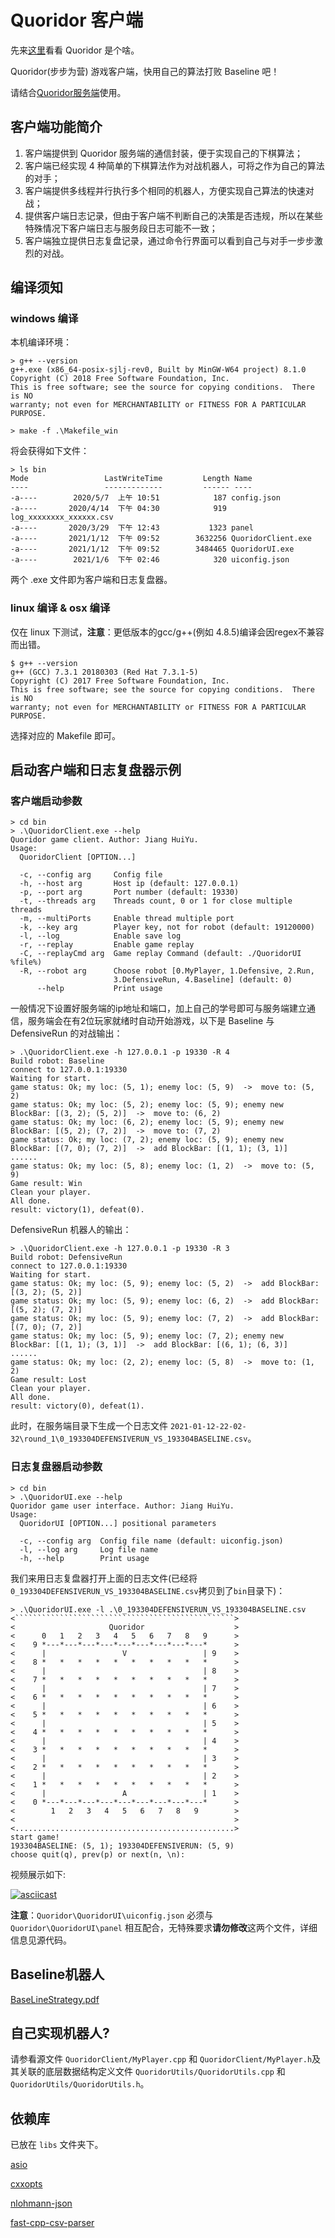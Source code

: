 # Quoridor 客户端 

先来[这里](https://asciinema.org/a/384440)看看 Quoridor 是个啥。

Quoridor(步步为营) 游戏客户端，快用自己的算法打败 Baseline 吧！

请结合[Quoridor服务端](https://github.com/JY0284/quoridor_server)使用。

## 客户端功能简介

1. 客户端提供到 Quoridor 服务端的通信封装，便于实现自己的下棋算法；
2. 客户端已经实现 4 种简单的下棋算法作为对战机器人，可将之作为自己的算法的对手；
3. 客户端提供多线程并行执行多个相同的机器人，方便实现自己算法的快速对战；
4. 提供客户端日志记录，但由于客户端不判断自己的决策是否违规，所以在某些特殊情况下客户端日志与服务段日志可能不一致；
5. 客户端独立提供日志复盘记录，通过命令行界面可以看到自己与对手一步步激烈的对战。

## 编译须知

### windows 编译

本机编译环境：
```shell
> g++ --version
g++.exe (x86_64-posix-sjlj-rev0, Built by MinGW-W64 project) 8.1.0
Copyright (C) 2018 Free Software Foundation, Inc.
This is free software; see the source for copying conditions.  There is NO
warranty; not even for MERCHANTABILITY or FITNESS FOR A PARTICULAR PURPOSE.
```

```shell
> make -f .\Makefile_win
```

将会获得如下文件：
```shell
> ls bin
Mode                 LastWriteTime         Length Name
----                 -------------         ------ ----
-a----        2020/5/7  上午 10:51            187 config.json
-a----       2020/4/14  下午 04:30            919 log_xxxxxxxx_xxxxxx.csv
-a----       2020/3/29  下午 12:43           1323 panel
-a----       2021/1/12  下午 09:52        3632256 QuoridorClient.exe
-a----       2021/1/12  下午 09:52        3484465 QuoridorUI.exe
-a----        2021/1/6  下午 02:46            320 uiconfig.json
```

两个 .exe 文件即为客户端和日志复盘器。

### linux 编译 & osx 编译

仅在 linux 下测试，**注意**：更低版本的gcc/g++(例如 4.8.5)编译会因regex不兼容而出错。

```shell
$ g++ --version
g++ (GCC) 7.3.1 20180303 (Red Hat 7.3.1-5)
Copyright (C) 2017 Free Software Foundation, Inc.
This is free software; see the source for copying conditions.  There is NO
warranty; not even for MERCHANTABILITY or FITNESS FOR A PARTICULAR PURPOSE.
```

选择对应的 Makefile 即可。

## 启动客户端和日志复盘器示例

### 客户端启动参数
```shell
> cd bin
> .\QuoridorClient.exe --help
Quoridor game client. Author: Jiang HuiYu.
Usage:
  QuoridorClient [OPTION...]

  -c, --config arg     Config file
  -h, --host arg       Host ip (default: 127.0.0.1)
  -p, --port arg       Port number (default: 19330)
  -t, --threads arg    Threads count, 0 or 1 for close multiple threads
  -m, --multiPorts     Enable thread multiple port
  -k, --key arg        Player key, not for robot (default: 19120000)
  -l, --log            Enable save log
  -r, --replay         Enable game replay
  -C, --replayCmd arg  Game replay Command (default: ./QuoridorUI %file%)
  -R, --robot arg      Choose robot [0.MyPlayer, 1.Defensive, 2.Run,
                       3.DefensiveRun, 4.Baseline] (default: 0)
      --help           Print usage
```

一般情况下设置好服务端的ip地址和端口，加上自己的学号即可与服务端建立通信，服务端会在有2位玩家就绪时自动开始游戏，以下是 Baseline 与 DefensiveRun 的对战输出：

```shell
> .\QuoridorClient.exe -h 127.0.0.1 -p 19330 -R 4
Build robot: Baseline
connect to 127.0.0.1:19330
Waiting for start.
game status: Ok; my loc: (5, 1); enemy loc: (5, 9)  ->  move to: (5, 2)
game status: Ok; my loc: (5, 2); enemy loc: (5, 9); enemy new BlockBar: [(3, 2); (5, 2)]  ->  move to: (6, 2)
game status: Ok; my loc: (6, 2); enemy loc: (5, 9); enemy new BlockBar: [(5, 2); (7, 2)]  ->  move to: (7, 2)
game status: Ok; my loc: (7, 2); enemy loc: (5, 9); enemy new BlockBar: [(7, 0); (7, 2)]  ->  add BlockBar: [(1, 1); (3, 1)]
......
game status: Ok; my loc: (5, 8); enemy loc: (1, 2)  ->  move to: (5, 9)
Game result: Win
Clean your player.
All done.
result: victory(1), defeat(0).
```

DefensiveRun 机器人的输出：

```shell
> .\QuoridorClient.exe -h 127.0.0.1 -p 19330 -R 3
Build robot: DefensiveRun
connect to 127.0.0.1:19330
Waiting for start.
game status: Ok; my loc: (5, 9); enemy loc: (5, 2)  ->  add BlockBar: [(3, 2); (5, 2)]
game status: Ok; my loc: (5, 9); enemy loc: (6, 2)  ->  add BlockBar: [(5, 2); (7, 2)]
game status: Ok; my loc: (5, 9); enemy loc: (7, 2)  ->  add BlockBar: [(7, 0); (7, 2)]
game status: Ok; my loc: (5, 9); enemy loc: (7, 2); enemy new BlockBar: [(1, 1); (3, 1)]  ->  add BlockBar: [(6, 1); (6, 3)]
......
game status: Ok; my loc: (2, 2); enemy loc: (5, 8)  ->  move to: (1, 2)
Game result: Lost
Clean your player.
All done.
result: victory(0), defeat(1).
```

此时，在服务端目录下生成一个日志文件 ```2021-01-12-22-02-32\round_1\0_193304DEFENSIVERUN_VS_193304BASELINE.csv```。

### 日志复盘器启动参数
```shell
> cd bin
> .\QuoridorUI.exe --help
Quoridor game user interface. Author: Jiang HuiYu.
Usage:
  QuoridorUI [OPTION...] positional parameters

  -c, --config arg  Config file name (default: uiconfig.json)
  -l, --log arg     Log file name
  -h, --help        Print usage
```

我们来用日志复盘器打开上面的日志文件(已经将```0_193304DEFENSIVERUN_VS_193304BASELINE.csv```拷贝到了```bin```目录下)：
```shell
> .\QuoridorUI.exe -l .\0_193304DEFENSIVERUN_VS_193304BASELINE.csv
<`````````````````````````````````````````````````>
<                     Quoridor                    >
<      0   1   2   3   4   5   6   7   8   9      >
<    9 *---*---*---*---*---*---*---*---*---*      >
<      |                 V                 | 9    >
<    8 *   *   *   *   *   *   *   *   *   *      >
<      |                                   | 8    >
<    7 *   *   *   *   *   *   *   *   *   *      >
<      |                                   | 7    >
<    6 *   *   *   *   *   *   *   *   *   *      >
<      |                                   | 6    >
<    5 *   *   *   *   *   *   *   *   *   *      >
<      |                                   | 5    >
<    4 *   *   *   *   *   *   *   *   *   *      >
<      |                                   | 4    >
<    3 *   *   *   *   *   *   *   *   *   *      >
<      |                                   | 3    >
<    2 *   *   *   *   *   *   *   *   *   *      >
<      |                                   | 2    >
<    1 *   *   *   *   *   *   *   *   *   *      >
<      |                 A                 | 1    >
<    0 *---*---*---*---*---*---*---*---*---*      >
<        1   2   3   4   5   6   7   8   9        >
<                                                 >
<.................................................>
start game!
193304BASELINE: (5, 1); 193304DEFENSIVERUN: (5, 9)
choose quit(q), prev(p) or next(n, \n):
```

视频展示如下:

[![asciicast](https://asciinema.org/a/384440.svg)](https://asciinema.org/a/384440)

**注意**：`Quoridor\QuoridorUI\uiconfig.json` 必须与 `Quoridor\QuoridorUI\panel` 相互配合，无特殊要求**请勿修改**这两个文件，详细信息见源代码。

## Baseline机器人

[BaseLineStrategy.pdf](./BaseLineStrategy.pdf)

## 自己实现机器人?

请参看源文件 ```QuoridorClient/MyPlayer.cpp``` 和 ```QuoridorClient/MyPlayer.h```及其关联的底层数据结构定义文件 ```QuoridorUtils/QuoridorUtils.cpp``` 和 ```QuoridorUtils/QuoridorUtils.h```。

## 依赖库

已放在 ```libs``` 文件夹下。

[asio](https://think-async.com/Asio/)

[cxxopts](https://github.com/jarro2783/cxxopts)

[nlohmann-json](https://github.com/nlohmann/json)

[fast-cpp-csv-parser](https://github.com/ben-strasser/fast-cpp-csv-parser)
